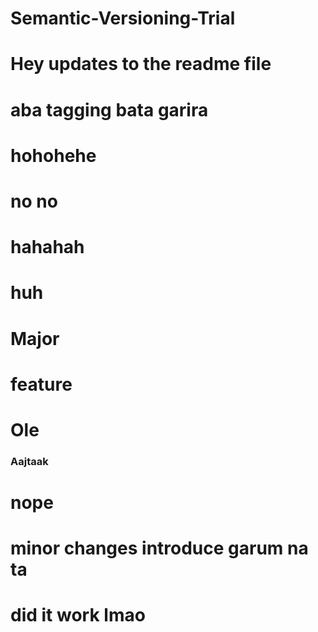 # Semantic-Versioning-Trial

# Hey updates to the readme file

# aba tagging bata garira


# hohohehe

# no no

# hahahah

# huh

# Major

# feature

# Ole

### Aajtaak
# nope


# minor changes introduce garum na ta

# did it work lmao
